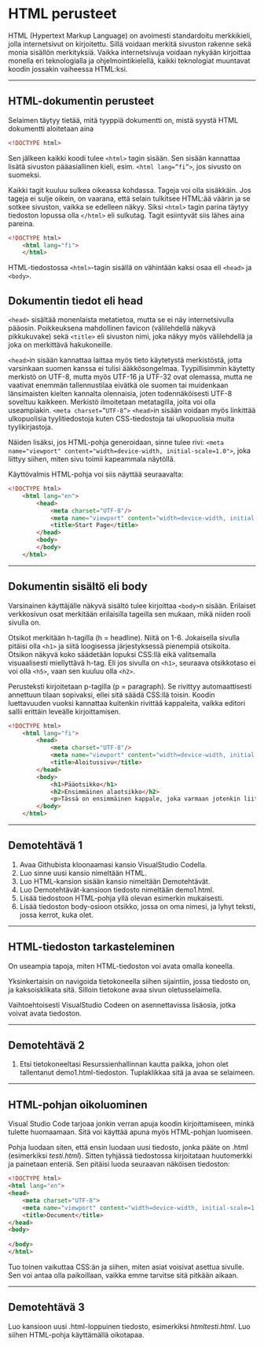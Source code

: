 # HTML perusteet

HTML (Hypertext Markup Language) on avoimesti standardoitu merkkikieli, jolla internetsivut on kirjoitettu. Sillä voidaan merkitä sivuston rakenne sekä monia sisällön merkityksiä. Vaikka internetsivuja voidaan nykyään kirjoittaa monella eri teknologialla ja ohjelmointikielellä, kaikki teknologiat muuntavat koodin jossakin vaiheessa HTML:ksi.

---



## HTML-dokumentin perusteet

Selaimen täytyy tietää, mitä tyyppiä dokumentti on, mistä syystä HTML dokumentti aloitetaan aina 

````HTML 
<!DOCTYPE html>
````

Sen jälkeen kaikki koodi tulee ``<html>`` tagin sisään. Sen sisään kannattaa lisätä sivuston pääasiallinen kieli, esim. ````<html lang=”fi”>````, jos sivusto on suomeksi.

Kaikki tagit kuuluu sulkea oikeassa kohdassa. Tageja voi olla sisäkkäin. Jos tageja ei sulje oikein, on vaarana, että selain tulkitsee HTML:ää väärin ja se sotkee sivuston, vaikka se edelleen näkyy. Siksi ``<html>`` tagin parina täytyy tiedoston lopussa olla ``</html>`` eli sulkutag. Tagit esiintyvät siis lähes aina pareina.

```HTML 
<!DOCTYPE html>
    <html lang="fi">
    </html>
```

HTML-tiedostossa ``<html>``-tagin sisällä on vähintään kaksi osaa eli ``<head>`` ja ``<body>``.

## Dokumentin tiedot eli head

``<head>`` sisältää monenlaista metatietoa, mutta se ei näy internetsivulla pääosin. Poikkeuksena mahdollinen favicon (välilehdellä näkyvä pikkukuvake) sekä ``<title>`` eli sivuston nimi, joka näkyy myös välilehdellä ja joka on merkittävä hakukoneille. 

``<head>``in sisään kannattaa laittaa myös tieto käytetystä merkistöstä, jotta varsinkaan suomen kanssa ei tulisi ääkkösongelmaa. Tyypillisimmin käytetty merkistö on UTF-8, mutta myös UTF-16 ja UTF-32 ovat olemassa, mutta ne vaativat enemmän tallennustilaa eivätkä ole suomen tai muidenkaan länsimaisten kielten kannalta olennaisia, joten todennäköisesti UTF-8 soveltuu kaikkeen. Merkistö ilmoitetaan metatagilla, joita voi olla useampiakin. ``<meta charset=”UTF-8”>`` ``<head>``in sisään voidaan myös linkittää ulkopuolisia tyylitiedostoja kuten CSS-tiedostoja tai ulkopuolisia muita tyylikirjastoja.

Näiden lisäksi, jos HTML-pohja generoidaan, sinne tulee rivi: ``<meta name="viewport" content="width=device-width, initial-scale=1.0">``, joka liittyy siihen, miten sivu toimii kapeammala näytöllä.

Käyttövalmis HTML-pohja voi siis näyttää seuraavalta:

```HTML 
<!DOCTYPE html>
    <html lang="en">
        <head>
            <meta charset="UTF-8"/>
            <meta name="viewport" content="width=device-width, initial-scale=1.0">
            <title>Start Page</title>
        </head>
        <body>
        </body>
    </html>
```

___

## Dokumentin sisältö eli body

Varsinainen käyttäjälle näkyvä sisältö tulee kirjoittaa ``<body>``n sisään. Erilaiset verkkosivun osat merkitään erilaisilla tageilla sen mukaan, mikä niiden rooli sivulla on.

Otsikot merkitään h-tagilla (h = headline). Niitä on 1-6. Jokaisella sivulla pitäisi olla ``<h1>`` ja siitä loogisessa järjestyksessä pienempiä otsikoita. Otsikon näkyvä koko säädetään lopuksi CSS:llä eikä valitsemalla visuaalisesti miellyttävä h-tag. Eli jos sivulla on ``<h1>``, seuraava otsikkotaso ei voi olla ``<h5>``, vaan sen kuuluu olla ``<h2>``.

Perusteksti kirjoitetaan p-tagilla (p = paragraph). Se rivittyy automaattisesti annettuun tilaan sopivaksi, ellei sitä säädä CSS:llä toisin. Koodin luettavuuden vuoksi kannattaa kuitenkin rivittää kappaleita, vaikka editori sallii erittäin leveälle kirjoittamisen.

```HTML 
<!DOCTYPE html>
    <html lang="fi">
        <head>
            <meta charset="UTF-8"/>
            <meta name="viewport" content="width=device-width, initial-scale=1.0">
            <title>Aloitussivu</title>
        </head>
        <body>
            <h1>Pääotsikko</h1>
            <h2>Ensimmäinen alaotsikko</h2>
            <p>Tässä on ensimmäinen kappale, joka varmaan jotenkin liittyy alaotsikkoon, mutta se on niin pitkä, että joudut scrollaamaan sivusuunnassa, mikä ei ole kauhean kivaa, joten voit katkaista sen.</p>
        </body>
    </html>
```

___

## Demotehtävä 1

1. Avaa Githubista kloonaamasi kansio VisualStudio Codella.
2. Luo sinne uusi kansio nimeltään HTML.
3. Luo HTML-kansion sisään kansio nimeltään Demotehtävät.
4. Luo Demotehtävät-kansioon tiedosto nimeltään demo1.html.
5. Lisää tiedostoon HTML-pohja yllä olevan esimerkin mukaisesti.
6. Lisää tiedoston body-osioon otsikko, jossa on oma nimesi, ja lyhyt teksti, jossa kerrot, kuka olet.

_________

## HTML-tiedoston tarkasteleminen

On useampia tapoja, miten HTML-tiedoston voi avata omalla koneella.

Yksinkertaisin on navigoida tietokoneella siihen sijaintiin, jossa tiedosto on, ja kaksoisklikata sitä. Silloin tietokone avaa sivun oletusselaimella.

Vaihtoehtoisesti VisualStudio Codeen on asennettavissa lisäosia, jotka voivat avata tiedoston.


____

## Demotehtävä 2

1. Etsi tietokoneeltasi Resurssienhallinnan kautta paikka, johon olet tallentanut demo1.html-tiedoston. Tuplaklikkaa sitä ja avaa se selaimeen.

______

## HTML-pohjan oikoluominen

Visual Studio Code tarjoaa jonkin verran apuja koodin kirjoittamiseen, minkä tulette huomaamaan. Sitä voi käyttää apuna myös HTML-pohjan luomiseen.

Pohja luodaan siten, että ensin luodaan uusi tiedosto, jonka pääte on .html (esimerkiksi *testi.html*). Sitten tyhjässä tiedostossa kirjoitataan huutomerkki ja painetaan enteriä. Sen pitäisi luoda seuraavan näköisen tiedoston:


````html
<!DOCTYPE html>
<html lang="en">
<head>
    <meta charset="UTF-8">
    <meta name="viewport" content="width=device-width, initial-scale=1.0">
    <title>Document</title>
</head>
<body>
    
</body>
</html>
````

Tuo toinen <meta> vaikuttaa CSS:än ja siihen, miten asiat voisivat asettua sivulle. Sen voi antaa olla paikoillaan, vaikka emme tarvitse sitä pitkään aikaan.


_________

## Demotehtävä 3

Luo kansioon uusi .html-loppuinen tiedosto, esimerkiksi *htmltesti.html*. Luo siihen HTML-pohja käyttämällä oikotapaa.